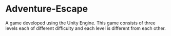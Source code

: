# Adventure-Escape
A game developed using the Unity Engine. This game consists of three levels each of different difficulty and each level is different from each other.
